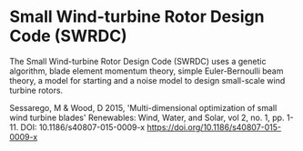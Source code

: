 # Small Wind-turbine Rotor Design Code (SWRDC)
The Small Wind-turbine Rotor Design Code (SWRDC) uses a genetic algorithm, blade element momentum theory, simple Euler-Bernoulli beam theory, a model for starting and a noise model to design small-scale wind turbine rotors.

Sessarego, M & Wood, D 2015, 'Multi-dimensional optimization of small wind turbine blades' Renewables: Wind, Water, and Solar, vol 2, no. 1, pp. 1-11. DOI: 10.1186/s40807-015-0009-x
https://doi.org/10.1186/s40807-015-0009-x
